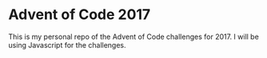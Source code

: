 # Advent of Code 2017
This is my personal repo of the Advent of Code challenges for 2017.  I will be using Javascript for the challenges.